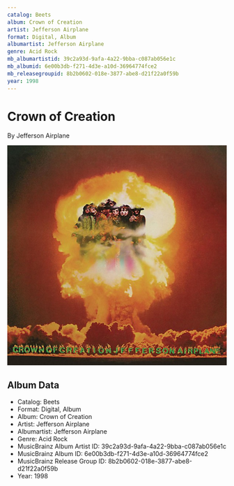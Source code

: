```yaml
---
catalog: Beets
album: Crown of Creation
artist: Jefferson Airplane
format: Digital, Album
albumartist: Jefferson Airplane
genre: Acid Rock
mb_albumartistid: 39c2a93d-9afa-4a22-9bba-c087ab056e1c
mb_albumid: 6e00b3db-f271-4d3e-a10d-36964774fce2
mb_releasegroupid: 8b2b0602-018e-3877-abe8-d21f22a0f59b
year: 1998
---
```


# Crown of Creation

By Jefferson Airplane

![](../../assets/beetscovers/Jefferson_Airplane-Crown_of_Creation.jpg)

## Album Data

- Catalog: Beets
- Format: Digital, Album
- Album: Crown of Creation
- Artist: Jefferson Airplane
- Albumartist: Jefferson Airplane
- Genre: Acid Rock
- MusicBrainz Album Artist ID: 39c2a93d-9afa-4a22-9bba-c087ab056e1c
- MusicBrainz Album ID: 6e00b3db-f271-4d3e-a10d-36964774fce2
- MusicBrainz Release Group ID: 8b2b0602-018e-3877-abe8-d21f22a0f59b
- Year: 1998

